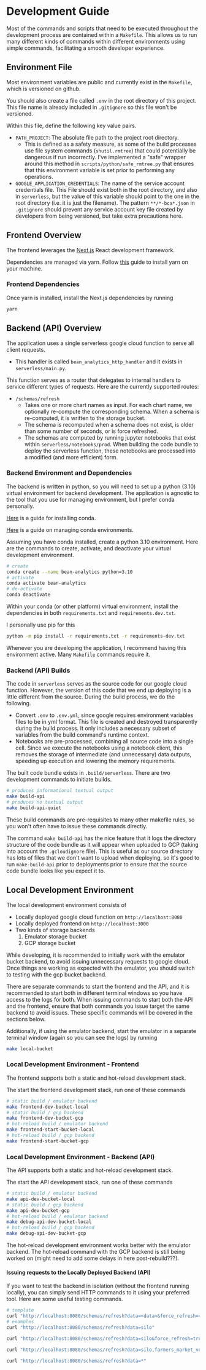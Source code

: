 # Development Guide 

Most of the commands and scripts that need to be executed throughout the development 
process are contained within a `Makefile`. This allows us to run many different kinds 
of commands within different environments using simple commands, facilitating a smooth 
developer experience. 

## Environment File 

Most environment variables are public and currently exist in the `Makefile`, which 
is versioned on github. 

You should also create a file called `.env` in the root directory of this project. 
This file name is already included in `.gitignore` so this file won't be versioned. 

Within this file, define the following key value pairs. 

- `PATH_PROJECT`: The absolute file path to the project root directory. 
  - This is defined as a safety measure, as some of the build processes use file 
  system commands (`shutil.rmtree`) that could potentially be dangerous if run 
  incorrectly. I've implemented a "safe" wrapper around this method in `scripts/python/safe_rmtree.py` 
  that ensures that this environment variable is set prior to performing any operations. 
- `GOOGLE_APPLICATION_CREDENTIALS`: The name of the service account credentials file. This 
  File should exist both in the root directory, and also in `serverless`, but the value of 
  this variable should point to the one in the root directory (i.e. it is just the filename). 
  The pattern `**/*-bca*.json` in `.gitignore` should prevent any service account key file 
  created by developers from being versioned, but take extra precautions here. 

## Frontend Overview 

The frontend leverages the [Next.js](https://nextjs.org/) React development framework.

Dependencies are managed via yarn. Follow [this](https://yarnpkg.com/getting-started/install)
guide to install yarn on your machine. 

### Frontend Dependencies 

Once yarn is installed, install the Next.js dependencies by running 

```bash 
yarn 
```

## Backend (API) Overview 

The application uses a single serverless google cloud function to serve all client requests.

- This handler is called `bean_analytics_http_handler` and it exists in `serverless/main.py`.

This function serves as a router that delegates to internal handlers to 
service different types of requests. Here are the currently supported routes: 

- `/schemas/refresh`
  - Takes one or more chart names as input. For each chart name, we optionally re-compute 
  the corresponding schema. When a schema is re-computed, it is written to the storage 
  bucket.  
  - The schema is recomputed when a schema does not exist, is older than some number of 
  seconds, or is force refreshed. 
  - The schemas are computed by running jupyter notebooks that exist within 
  `serverless/notebooks/prod`. When building the code bundle to deploy the serverless 
  function, these notebooks are processed into a modified (and more efficient) form. 

### Backend Environment and Dependencies 

The backend is written in python, so you will need to set up a python (3.10) virtual 
environment for backend development. The application is agnostic to the tool that you 
use for managing environment, but I prefer conda personally. 

[Here](https://docs.conda.io/projects/conda/en/latest/user-guide/install/index.html) is a 
guide for installing conda.  

[Here](https://docs.conda.io/projects/conda/en/latest/user-guide/getting-started.html#managing-envs) is a 
guide on managing conda environments. 

Assuming you have conda installed, create a python 3.10 environment. Here are the commands to 
create, activate, and deactivate your virtual development environment. 

```bash 
# create 
conda create --name bean-analytics python=3.10
# activate
conda activate bean-analytics 
# de-activate 
conda deactivate 
```

Within your conda (or other platform) virtual environment, install the dependencies in both 
`requirements.txt` and `requirements.dev.txt`. 

I personally use pip for this 

```bash 
python -m pip install -r requirements.txt -r requirements-dev.txt
```

Whenever you are developing the application, I recommend having this environment active. 
Many `Makefile` commands require it. 

### Backend (API) Builds 

The code in `serverless` serves as the source code for our google cloud function. However, 
the version of this code that we end up deploying is a little different from the source. 
During the build process, we do the following. 

- Convert `.env` to `.env.yml`, since google requires environment variables files to be in 
  yml format. This file is created and destroyed transparently during the build process. It 
  only includes a necessary subset of variables from the build command's runtime context. 
- Notebooks are pre-processed, combining all source code into a single cell. Since we 
  execute the notebooks using a notebook client, this removes the storage of intermediate
  (and unnecessary) data outputs, speeding up execution and lowering the memory requirements. 

The built code bundle exists in `.build/serverless`. There are two development commands to 
initiate builds. 

```bash 
# produces informational textual output 
make build-api       
# produces no textual output
make build-api-quiet 
``` 

These build commands are pre-requisites to many other makefile rules, so you won't often 
have to issue these commands directly. 

The command `make build-api` has the nice feature that it logs the directory structure 
of the code bundle as it will appear when uploaded to GCP (taking into account the 
`.gcloudignore` file). This is useful as our source directory has lots of files that we 
don't want to upload when deploying, so it's good to run `make-build-api` prior to 
deployments prior to ensure that the source code bundle looks like you expect it to.

## Local Development Environment 

The local development environment consists of 

- Locally deployed google cloud function on `http://localhost:8080`
- Locally deployed frontend on `http://localhost:3000`
- Two kinds of storage backends 
  1. Emulator storage bucket
  2. GCP storage bucket 

While developing, it is recommended to initially work with the emulator bucket backend, to avoid 
issuing unnecessary requests to google cloud. Once things are working as expected with the emulator, 
you should switch to testing with the gcp bucket backend. 

There are separate commands to start the frontend and the API, and it is recommended to start both 
in different terminal windows so you have access to the logs for both. When issuing commands to start 
both the API and the frontend, ensure that both commands you issue target the same backend to avoid 
issues. These specific commands will be covered in the sections below. 

Additionally, if using the emulator backend, start the emulator in a separate terminal window 
(again so you can see the logs) by running 

```bash 
make local-bucket
``` 

### Local Development Environment - Frontend

The frontend supports both a static and hot-reload development stack. 

The start the frontend development stack, run one of these commands  

```bash
# static build / emulator backend 
make frontend-dev-bucket-local
# static build / gcp backend 
make frontend-dev-bucket-gcp
# hot-reload build / emulator backend 
make frontend-start-bucket-local
# hot-reload build / gcp backend 
make frontend-start-bucket-gcp
```

### Local Development Environment - Backend (API) 

The API supports both a static and hot-reload development stack. 

The start the API development stack, run one of these commands  

```bash
# static build / emulator backend 
make api-dev-bucket-local 
# static build / gcp backend 
make api-dev-bucket-gcp 
# hot-reload build / emulator backend 
make debug-api-dev-bucket-local
# hot-reload build / gcp backend 
make debug-api-dev-bucket-gcp 
```

The hot-reload development environment works better with the emulator backend. The hot-reload command 
with the GCP backend is still being worked on (might need to add some delays in here post-rebuild???). 

#### Issuing requests to the Locally Deployed Backend (API) 

If you want to test the backend in isolation (without the frontend running locally), you can simply 
send HTTP commands to it using your preferred tool. Here are some useful testing commands. 

```bash 
# template 
curl "http://localhost:8080/schemas/refresh?data=<data>&force_refresh=<force_refresh>" 
# examples
curl "http://localhost:8080/schemas/refresh?data=silo"

curl "http://localhost:8080/schemas/refresh?data=silo&force_refresh=true"

curl "http://localhost:8080/schemas/refresh?data=silo,farmers_market_volume"

curl "http://localhost:8080/schemas/refresh?data=*"
```

